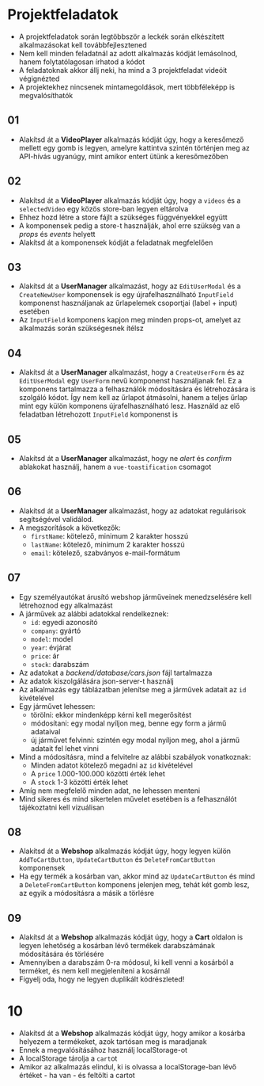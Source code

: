 # Projektfeladatok

- A projektfeladatok során legtöbbször a leckék során elkészített alkalmazásokat kell továbbfejlesztened
- Nem kell minden feladatnál az adott alkalmazás kódját lemásolnod, hanem folytatólagosan írhatod a kódot
- A feladatoknak akkor állj neki, ha mind a 3 projektfeladat videóit végignézted
- A projektekhez nincsenek mintamegoldások, mert többféleképp is megvalósíthatók

## 01

- Alakítsd át a **VideoPlayer** alkalmazás kódját úgy, hogy a keresőmező mellett egy gomb is legyen, amelyre kattintva
  szintén történjen meg az API-hívás ugyanúgy, mint amikor entert ütünk a keresőmezőben

## 02

- Alakítsd át a **VideoPlayer** alkalmazás kódját úgy, hogy a `videos` és a `selectedVideo` egy közös store-ban legyen
  eltárolva
- Ehhez hozd létre a store fájlt a szükséges függvényekkel együtt
- A komponensek pedig a store-t használják, ahol erre szükség van a _props_ és _events_ helyett
- Alakítsd át a komponensek kódját a feladatnak megfelelően

## 03

- Alakítsd át a **UserManager** alkalmazást, hogy az `EditUserModal` és a `CreateNewUser` komponensek is egy
  újrafelhasználható `InputField` komponenst használjanak az űrlapelemek csoportjai (label + input) esetében
- Az `InputField` komponens kapjon meg minden props-ot, amelyet az alkalmazás során szükségesnek ítélsz

## 04

- Alakítsd át a **UserManager** alkalmazást, hogy a `CreateUserForm` és az `EditUserModal` egy `UserForm` nevű
  komponenst használjanak fel. Ez a komponens tartalmazza a felhasználók módosítására és létrehozására is szolgáló
  kódot. Így nem kell az űrlapot átmásolni, hanem a teljes űrlap mint egy külön komponens újrafelhasználható lesz.
  Használd az elő feladatban létrehozott `InputField` komponenst is

## 05

- Alakítsd át a **UserManager** alkalmazást, hogy ne _alert_ és _confirm_ ablakokat használj, hanem
  a `vue-toastification` csomagot

## 06

- Alakítsd át a **UserManager** alkalmazást, hogy az adatokat regulárisok segítségével validálod.
- A megszorítások a következők:
    - `firstName`: kötelező, minimum 2 karakter hosszú
    - `lastName`: kötelező, minimum 2 karakter hosszú
    - `email`: kötelező, szabványos e-mail-formátum

## 07

- Egy személyautókat árusító webshop járműveinek menedzselésére kell létrehoznod egy alkalmazást
- A járművek az alábbi adatokkal rendelkeznek:
    - `id`: egyedi azonosító
    - `company`: gyártó
    - `model`: model
    - `year`: évjárat
    - `price`: ár
    - `stock`: darabszám
- Az adatokat a _backend/database/cars.json_ fájl tartalmazza
- Az adatok kiszolgálására json-server-t használj
- Az alkalmazás egy táblázatban jelenítse meg a járművek adatait az `id` kivételével
- Egy járművet lehessen:
    - törölni: ekkor mindenképp kérni kell megerősítést
    - módosítani: egy modal nyíljon meg, benne egy form a jármű adataival
    - új járművet felvinni: szintén egy modal nyíljon meg, ahol a jármű adatait fel lehet vinni
- Mind a módosításra, mind a felvitelre az alábbi szabályok vonatkoznak:
    - Minden adatot kötelező megadni az `id` kivételével
    - A `price` 1.000-100.000 közötti érték lehet
    - A `stock` 1-3 közötti érték lehet
- Amíg nem megfelelő minden adat, ne lehessen menteni
- Mind sikeres és mind sikertelen művelet esetében is a felhasználót tájékoztatni kell vizuálisan

## 08

- Alakítsd át a **Webshop** alkalmazás kódját úgy, hogy legyen külön `AddToCartButton`, `UpdateCartButton`
  és `DeleteFromCartButton` komponensek
- Ha egy termék a kosárban van, akkor mind az `UpdateCartButton` és mind a `DeleteFromCartButton` komponens jelenjen
  meg, tehát két gomb lesz, az egyik a módosításra a másik a törlésre

## 09

- Alakítsd át a **Webshop** alkalmazás kódját úgy, hogy a **Cart** oldalon is legyen lehetőség a kosárban lévő termékek
  darabszámának módosítására és törlésére
- Amennyiben a darabszám 0-ra módosul, ki kell venni a kosárból a terméket, és nem kell megjeleníteni a kosárnál
- Figyelj oda, hogy ne legyen duplikált kódrészleted!

# 10

- Alakítsd át a **Webshop** alkalmazás kódját úgy, hogy amikor a kosárba helyezem a termékeket, azok tartósan meg is
  maradjanak
- Ennek a megvalósításához használj localStorage-ot
- A localStorage tárolja a `cart`ot
- Amikor az alkalmazás elindul, ki is olvassa a localStorage-ban lévő értéket - ha van - és feltölti a cartot
